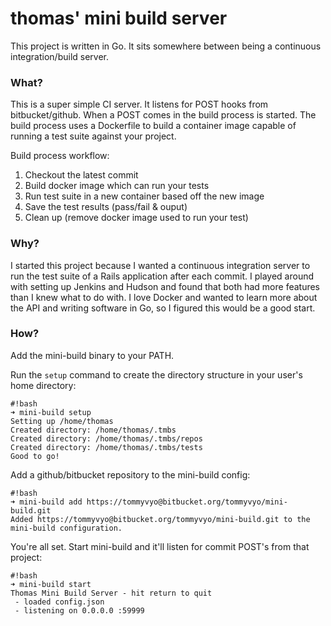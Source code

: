 # thomas' mini build server #

This project is written in Go. It sits somewhere between being a continuous integration/build server. 

### What? ###

This is a super simple CI server. It listens for POST hooks from bitbucket/github.
When a POST comes in the build process is started. The build process uses a Dockerfile
to build a container image capable of running a test suite against your project. 

Build process workflow:

1. Checkout the latest commit
2. Build docker image which can run your tests
3. Run test suite in a new container based off the new image
4. Save the test results (pass/fail & ouput)
5. Clean up (remove docker image used to run your test)


### Why? ###

I started this project because I wanted a continuous integration server to run the test suite of a Rails
application after each commit. I played around with setting up Jenkins and Hudson and found that both had 
more features than I knew what to do with. I love Docker and wanted to learn more about the API and 
writing software in Go, so I figured this would be a good start. 


### How? ###

Add the mini-build binary to your PATH.

Run the `setup` command to create the directory structure in your user's home directory:

```
#!bash
➜ mini-build setup
Setting up /home/thomas
Created directory: /home/thomas/.tmbs
Created directory: /home/thomas/.tmbs/repos
Created directory: /home/thomas/.tmbs/tests
Good to go!
```

Add a github/bitbucket repository to the mini-build config:

```
#!bash
➜ mini-build add https://tommyvyo@bitbucket.org/tommyvyo/mini-build.git
Added https://tommyvyo@bitbucket.org/tommyvyo/mini-build.git to the mini-build configuration.
```




You're all set. Start mini-build and it'll listen for commit POST's from that project:

```
#!bash
➜ mini-build start
Thomas Mini Build Server - hit return to quit
 - loaded config.json
 - listening on 0.0.0.0 :59999
```
